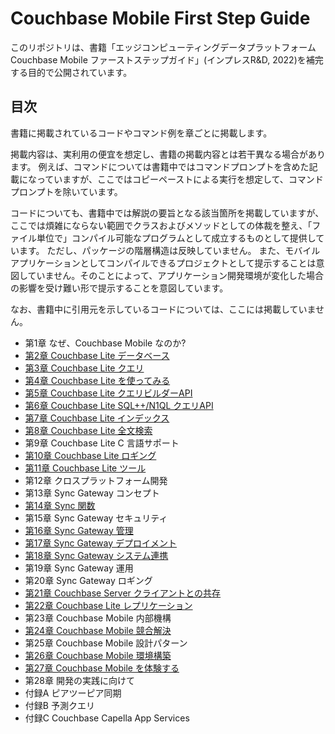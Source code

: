 # Couchbase Mobile First Step Guide

このリポジトリは、書籍「エッジコンピューティングデータプラットフォーム Couchbase Mobile ファーストステップガイド」(インプレスR&D, 2022)を補完する目的で公開されています。

## 目次

書籍に掲載されているコードやコマンド例を章ごとに掲載します。

掲載内容は、実利用の便宜を想定し、書籍の掲載内容とは若干異なる場合があります。
例えば、コマンドについては書籍中ではコマンドプロンプトを含めた記載になっていますが、ここではコピーペーストによる実行を想定して、コマンドプロンプトを除いています。

コードについても、書籍中では解説の要旨となる該当箇所を掲載していますが、ここでは煩雑にならない範囲でクラスおよびメソッドとしての体裁を整え、「ファイル単位で」コンパイル可能なプログラムとして成立するものとして提供しています。
ただし、パッケージの階層構造は反映していません。
また、モバイルアプリケーションとしてコンパイルできるプロジェクトとして提示することは意図していません。そのことによって、アプリケーション開発環境が変化した場合の影響を受け難い形で提示することを意図しています。

なお、書籍中に引用元を示しているコードについては、ここには掲載していません。

- 第1章 なぜ、Couchbase Mobile なのか?
- [第2章 Couchbase Lite データベース](./cbl-database)
- [第3章 Couchbase Lite クエリ](./cbl-query)
- [第4章 Couchbase Lite を使ってみる](./cbl-getting-started)
- [第5章 Couchbase Lite クエリビルダーAPI](./cbl-querybuilder)
- [第6章 Couchbase Lite SQL++/N1QL クエリAPI](./cbl-n1ql)
- [第7章 Couchbase Lite インデックス](./cbl-index)
- [第8章 Couchbase Lite 全文検索](./cbl-fts)
- 第9章 Couchbase Lite C 言語サポート
- [第10章 Couchbase Lite ロギング](./cbl-log)
- [第11章 Couchbase Lite ツール](./cbl-tool)
- 第12章 クロスプラットフォーム開発
- 第13章 Sync Gateway コンセプト
- [第14章 Sync 関数](./sg-sync-function)
- 第15章 Sync Gateway セキュリティ
- [第16章 Sync Gateway 管理](./sg-management)
- [第17章 Sync Gateway デプロイメント](./sg-deploy)
- [第18章 Sync Gateway システム連携](./sg-integration)
- 第19章 Sync Gateway 運用
- 第20章 Sync Gateway ロギング
- [第21章 Couchbase Server クライアントとの共存](./sg-with-cb)
- [第22章 Couchbase Lite レプリケーション](./cbl-replication)
- 第23章 Couchbase Mobile 内部機構
- [第24章 Couchbase Mobile 競合解決](./conflict-resolution)
- 第25章 Couchbase Mobile 設計パターン
- [第26章 Couchbase Mobile 環境構築](./cbm-environment)
- [第27章 Couchbase Mobile を体験する](./cbm-tutorial)
- 第28章 開発の実践に向けて
- 付録A ピアツーピア同期
- 付録B 予測クエリ
- 付録C Couchbase Capella App Services
